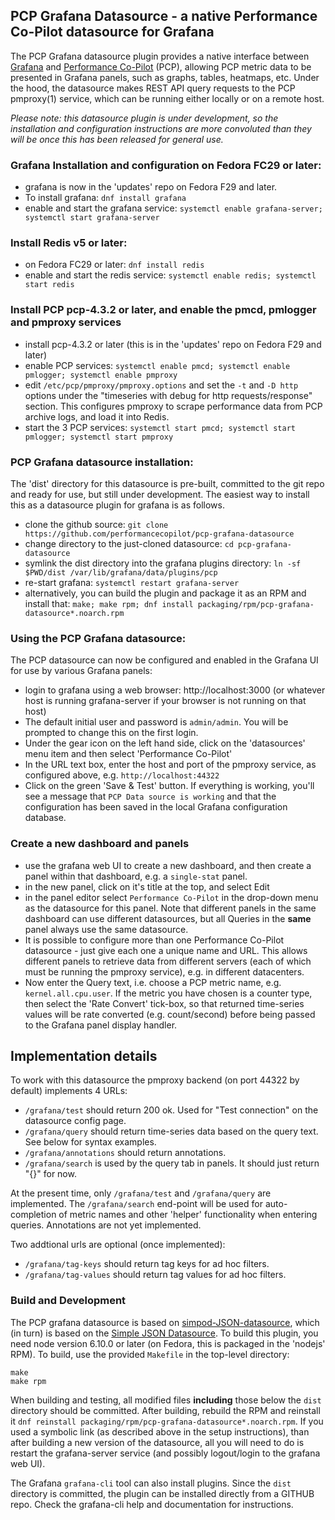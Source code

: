 ## PCP Grafana Datasource - a native Performance Co-Pilot datasource for Grafana

The PCP Grafana datasource plugin provides a native interface between [Grafana](http://grafana.org)
and [Performance Co-Pilot](https://pcp.io) (PCP), allowing PCP metric data to be
presented in Grafana panels, such as graphs, tables, heatmaps, etc. Under the hood, the
datasource makes REST API query requests to the PCP pmproxy(1) service, which can be running
either locally or on a remote host.

_Please note: this datasource plugin is under development, so the installation and
configuration instructions are more convoluted than they will be once this has been
released for general use._

### Grafana Installation and configuration on Fedora FC29 or later:
 * grafana is now in the 'updates' repo on Fedora F29 and later.
 * To install grafana: `dnf install grafana`
 * enable and start the grafana service: `systemctl enable grafana-server; systemctl start grafana-server`

### Install Redis v5 or later:
 * on Fedora FC29 or later: `dnf install redis`
 * enable and start the redis service: `systemctl enable redis; systemctl start redis`

### Install PCP pcp-4.3.2 or later, and enable the pmcd, pmlogger and pmproxy services
 * install pcp-4.3.2 or later (this is in the 'updates' repo on Fedora F29 and later)
 * enable PCP services: `systemctl enable pmcd; systemctl enable pmlogger; systemctl enable pmproxy`
 * edit `/etc/pcp/pmproxy/pmproxy.options` and set the `-t` and `-D http` options under the "timeseries with debug for http requests/response" section. This configures pmproxy to scrape performance data from PCP archive logs, and load it into Redis.
 * start the 3 PCP services: `systemctl start pmcd; systemctl start pmlogger; systemctl start pmproxy`

### PCP Grafana datasource installation:
The 'dist' directory for this datasource is pre-built, committed to the git repo and ready for use, but still under development.
The easiest way to install this as a datasource plugin for grafana is as follows.
 * clone the github source: `git clone https://github.com/performancecopilot/pcp-grafana-datasource`
 * change directory to the just-cloned datasource: `cd pcp-grafana-datasource`
 * symlink the dist directory into the grafana plugins directory: `ln -sf $PWD/dist /var/lib/grafana/data/plugins/pcp`
 * re-start grafana: `systemctl restart grafana-server`
 * alternatively, you can build the plugin and package it as an RPM and install that: `make; make rpm; dnf install packaging/rpm/pcp-grafana-datasource*.noarch.rpm`

### Using the PCP Grafana datasource:
The PCP datasource can now be configured and enabled in the Grafana UI for use by various Grafana panels:
 * login to grafana using a web browser: http://localhost:3000 (or whatever host is running grafana-server if your browser is not running on that host)
 * The default initial user and password is `admin/admin`. You will be prompted to change this on the first login.
 * Under the gear icon on the left hand side, click on the 'datasources' menu item and then select 'Performance Co-Pilot'
 * In the URL text box, enter the host and port of the pmproxy service, as configured above, e.g. `http://localhost:44322`
 * Click on the green 'Save & Test' button. If everything is working, you'll see a message that `PCP Data source is working`
   and that the configuration has been saved in the local Grafana configuration database.

### Create a new dashboard and panels
 * use the grafana web UI to create a new dashboard, and then create a panel within that dashboard, e.g. a `single-stat` panel.
 * in the new panel, click on it's title at the top, and select Edit
 * in the panel editor select `Performance Co-Pilot` in the drop-down menu as the datasource for this panel. Note that different panels in the same dashboard can use different datasources, but all Queries in the **same** panel always use the same datasource.
 * It is possible to configure more than one Performance Co-Pilot datasource - just give each one a unique name and URL. This allows different panels to retrieve data from different servers (each of which must be running the pmproxy service), e.g. in different datacenters.
 * Now enter the Query text, i.e. choose a PCP metric name, e.g. `kernel.all.cpu.user`. If the metric you have chosen is a counter type, then select the 'Rate Convert' tick-box, so that returned time-series values will be rate converted (e.g. count/second) before being passed to the Grafana panel display handler.

## Implementation details
To work with this datasource the pmproxy backend (on port 44322 by default) implements 4 URLs:

 * `/grafana/test` should return 200 ok. Used for "Test connection" on the datasource config page.
 * `/grafana/query` should return time-series data based on the query text. See below for syntax examples.
 * `/grafana/annotations` should return annotations.
 * `/grafana/search` is used by the query tab in panels. It should just return "{}" for now.

At the present time, only `/grafana/test` and `/grafana/query` are implemented. The `/grafana/search` end-point will be used for auto-completion of metric names and other 'helper' functionality when entering queries. Annotations are not yet implemented.

Two addtional urls are optional (once implemented):

 * `/grafana/tag-keys` should return tag keys for ad hoc filters.
 * `/grafana/tag-values` should return tag values for ad hoc filters.

### Build and Development

The PCP grafana datasource is based on [simpod-JSON-datasource](https://github.com/simPod/grafana-json-datasource),
which (in turn) is based on the [Simple JSON Datasource](https://github.com/grafana/simple-json-datasource).
To build this plugin, you need node version 6.10.0 or later (on Fedora, this is packaged in the 'nodejs' RPM). To build,
use the provided `Makefile` in the top-level directory:

```
make
make rpm
```

When building and testing, all modified files **including** those below the ``dist`` directory should be committed.
After building, rebuild the RPM and reinstall it `dnf reinstall packaging/rpm/pcp-grafana-datasource*.noarch.rpm`.
If you used a symbolic link (as described above in the setup instructions), than after building
a new version of the datasource, all you will need to do is restart the grafana-server service
(and possibly logout/login to the grafana web UI).

The Grafana `grafana-cli` tool can also install plugins. Since the `dist` directory is committed,
the plugin can be installed directly from a GITHUB repo. Check the grafana-cli help and documentation for instructions.
